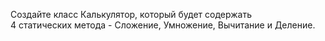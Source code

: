 Создайте класс Калькулятор, который будет содержать 4 статических метода - Сложение, Умножение, Вычитание и Деление.
